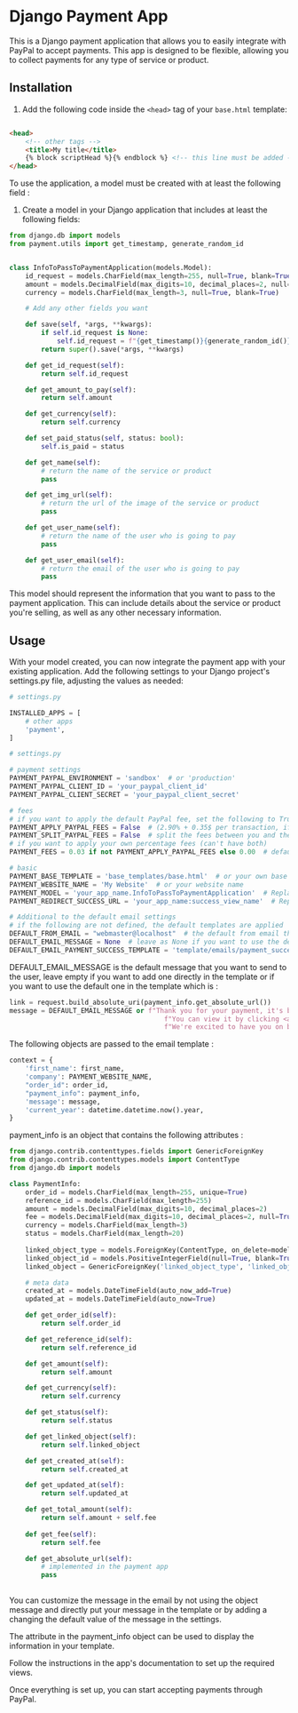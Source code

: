 # Django Payment App

This is a Django payment application that allows you to easily integrate with PayPal to accept payments. This app is
designed to be flexible, allowing you to collect payments for any type of service or product.

## Installation

1. Add the following code inside the `<head>` tag of your `base.html` template:

```html

<head>
    <!-- other tags -->
    <title>My title</title>
    {% block scriptHead %}{% endblock %} <!-- this line must be added -->
</head>
```

To use the application, a model must be created with at least the following field :

1. Create a model in your Django application that includes at least the following fields:

```python
from django.db import models
from payment.utils import get_timestamp, generate_random_id


class InfoToPassToPaymentApplication(models.Model):
    id_request = models.CharField(max_length=255, null=True, blank=True)
    amount = models.DecimalField(max_digits=10, decimal_places=2, null=True, blank=True)
    currency = models.CharField(max_length=3, null=True, blank=True)

    # Add any other fields you want

    def save(self, *args, **kwargs):
        if self.id_request is None:
            self.id_request = f"{get_timestamp()}{generate_random_id()}"  # You must create this function or use another method to generate a unique id
        return super().save(*args, **kwargs)

    def get_id_request(self):
        return self.id_request

    def get_amount_to_pay(self):
        return self.amount

    def get_currency(self):
        return self.currency

    def set_paid_status(self, status: bool):
        self.is_paid = status

    def get_name(self):
        # return the name of the service or product
        pass

    def get_img_url(self):
        # return the url of the image of the service or product
        pass

    def get_user_name(self):
        # return the name of the user who is going to pay
        pass

    def get_user_email(self):
        # return the email of the user who is going to pay
        pass

```

This model should represent the information that you want to pass to the payment application. This can include details
about the service or product you're selling, as well as any other necessary information.

## Usage

With your model created, you can now integrate the payment app with your existing application. Add the following
settings to your Django project's settings.py file, adjusting the values as needed:

```python
# settings.py

INSTALLED_APPS = [
    # other apps
    'payment',
]
```

```python
# settings.py

# payment settings
PAYMENT_PAYPAL_ENVIRONMENT = 'sandbox'  # or 'production'
PAYMENT_PAYPAL_CLIENT_ID = 'your_paypal_client_id'
PAYMENT_PAYPAL_CLIENT_SECRET = 'your_paypal_client_secret'

# fees
# if you want to apply the default PayPal fee, set the following to True or add the fee to your model
PAYMENT_APPLY_PAYPAL_FEES = False  # (2.90% + 0.35$ per transaction, if card 2.10% + 0.35$ as of 2023-05-06) default is False
PAYMENT_SPLIT_PAYPAL_FEES = False  # split the fees between you and the user (if PAYMENT_APPLY_PAYPAL_FEES = True)  default  is False
# if you want to apply your own percentage fees (can't have both)
PAYMENT_FEES = 0.03 if not PAYMENT_APPLY_PAYPAL_FEES else 0.00  # default is 0.00

# basic
PAYMENT_BASE_TEMPLATE = 'base_templates/base.html'  # or your own base template path
PAYMENT_WEBSITE_NAME = 'My Website'  # or your website name
PAYMENT_MODEL = 'your_app_name.InfoToPassToPaymentApplication'  # Replace with your app and model name
PAYMENT_REDIRECT_SUCCESS_URL = 'your_app_name:success_view_name'  # Replace with your app and success view name

# Additional to the default email settings
# if the following are not defined, the default templates are applied
DEFAULT_FROM_EMAIL = "webmaster@localhost"  # the default from email that you're using
DEFAULT_EMAIL_MESSAGE = None  # leave as None if you want to use the default message in the template
DEFAULT_EMAIL_PAYMENT_SUCCESS_TEMPLATE = 'template/emails/payment_success.html'  # an example of name
```

DEFAULT_EMAIL_MESSAGE is the default message that you want to send to the user, leave empty if you want to
add one directly in the template or if you want to use the default one in the template which is :

```python
link = request.build_absolute_uri(payment_info.get_absolute_url())
message = DEFAULT_EMAIL_MESSAGE or f"Thank you for your payment, it's been received and your booking is now confirmed" \
                                       f"You can view it by clicking <a href='{link}'>here</a> " \
                                       f"We're excited to have you on board! Your order # is {order_id}."
```

The following objects are passed to the email template :

```python
context = {
    'first_name': first_name,
    'company': PAYMENT_WEBSITE_NAME,
    "order_id": order_id,
    "payment_info": payment_info,
    'message': message,
    'current_year': datetime.datetime.now().year,
}
```

payment_info is an object that contains the following attributes :

```python
from django.contrib.contenttypes.fields import GenericForeignKey
from django.contrib.contenttypes.models import ContentType
from django.db import models

class PaymentInfo:
    order_id = models.CharField(max_length=255, unique=True)
    reference_id = models.CharField(max_length=255)
    amount = models.DecimalField(max_digits=10, decimal_places=2)
    fee = models.DecimalField(max_digits=10, decimal_places=2, null=True, blank=True)
    currency = models.CharField(max_length=3)
    status = models.CharField(max_length=20)
    
    linked_object_type = models.ForeignKey(ContentType, on_delete=models.CASCADE, null=True, blank=True)
    linked_object_id = models.PositiveIntegerField(null=True, blank=True)
    linked_object = GenericForeignKey('linked_object_type', 'linked_object_id')

    # meta data
    created_at = models.DateTimeField(auto_now_add=True)
    updated_at = models.DateTimeField(auto_now=True)

    def get_order_id(self):
        return self.order_id

    def get_reference_id(self):
        return self.reference_id

    def get_amount(self):
        return self.amount

    def get_currency(self):
        return self.currency

    def get_status(self):
        return self.status

    def get_linked_object(self):
        return self.linked_object

    def get_created_at(self):
        return self.created_at

    def get_updated_at(self):
        return self.updated_at

    def get_total_amount(self):
        return self.amount + self.fee
    
    def get_fee(self):
        return self.fee

    def get_absolute_url(self):
        # implemented in the payment app
        pass
        
 ```

You can customize the message in the email by not using the object message and directly put your message in the
template or by adding a changing the default value of the message in the settings.

The attribute in the payment_info object can be used to display the information in your template.

Follow the instructions in the app's documentation to set up the required views.

Once everything is set up, you can start accepting payments through PayPal.